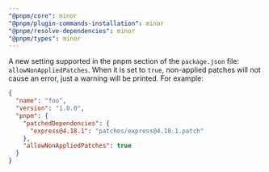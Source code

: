```yaml
---
"@pnpm/core": minor
"@pnpm/plugin-commands-installation": minor
"@pnpm/resolve-dependencies": minor
"@pnpm/types": minor
---
```


A new setting supported in the pnpm section of the `package.json` file: `allowNonAppliedPatches`. When it is set to `true`, non-applied patches will not cause an error, just a warning will be printed. For example:

```json
{
  "name": "foo",
  "version": "1.0.0",
  "pnpm": {
    "patchedDependencies": {
      "express@4.18.1": "patches/express@4.18.1.patch"
    },
    "allowNonAppliedPatches": true
  }
}
```

